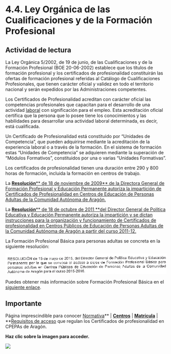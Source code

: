 
# 4.4. Ley Orgánica de las Cualificaciones y de la Formación Profesional

## Actividad de lectura

La Ley Orgánica 5/2002, de 19 de junio, de las Cualificaciones y de la Formación Profesional (BOE 20-06-2002) establece que los títulos de formación profesional y los certificados de profesionalidad constituirán las ofertas de formación profesional referidas al Catálogo de Cualificaciones Profesionales, que tienen carácter oficial y validez en todo el territorio nacional y serán expedidos por las Administraciones competentes.

Los Certificados de Profesionalidad acreditan con carácter oficial las competencias profesionales que capacitan para el desarrollo de una actividad [laboral](http://catedu.es/educacionpermanente/certificados_profesionalidad/) con significación para el empleo. Esta acreditación oficial certifica que la persona que lo posee tiene los conocimientos y las habilidades para desarrollar una actividad laboral determinada, es decir, está cualificada.

Un Certificado de Profesionalidad está constituido por “Unidades de Competencia”, que pueden adquirirse mediante la acreditación de la experiencia laboral o a través de la formación. En el sistema de formación estas “Unidades de Competencia” se adquieren mediante la superación de “Módulos Formativos”, constituidos por una o varias “Unidades Formativas”.

Los certificados de profesionalidad tienen una duración entre 290 y 800 horas de formación, incluida la formación en centros de trabajo.

La [**Resolución**** de 18 de noviembre de 2009** de la Directora General de Formación Profesional y Educación Permanente autoriza la impartición de Certificados de Profesionalidad en Centros de Educación de Personas Adultas de la Comunidad Autónoma de Aragón.](http://admin.educaragon.org/files/Resolucion_Modulos_Certificados_Profesionalidad.pdf)

La [**Resolución**** de 18 de octubre de 2011 **](http://adultosh.educa.aragon.es/normativa/archivos/Res_Autoriz_Instr_Certif_Prof_11_12.pdf)[del Director General de Política Educativa y Educación Permanente autoriza la impartición y se dictan instrucciones para la organización y funcionamiento de Certificados de profesionalidad en Centros Públicos de Educación de Personas Adultas de la Comunidad Autónoma de Aragón a partir del curso 2011-12. ](http://admin.educaragon.org/files/Resolucion_AUTORIZACION_Certificados_Profesionalidad-2011_FIRMADA-2.zip)

La Formación Profesional Básica para personas adultas se concreta en la siguiente resolución:


![](img/asdf.png)

Puedes obtener más información sobre Formación Profesional Básica en el [siguiente enlace](http://www.educaragon.org/guiaeducativa/guia_educativa_permanente.asp?sepRuta=Sistema+Educativo%2F%3Ca+href%3D%27%2Feducacion%5Fno%5Funi%2Easp%27%3EEnse%F1anza+no+Universitaria%3C%2Fa%3E%2F&amp;guiaeducativa=&amp;strSeccion=PPI04&amp;titpadre=Educaci%F3n+permanente&amp;arrpadres=$Normativa&amp;arrides=$78&amp;arridesvin=$&amp;lngArbol=2488&amp;lngArbolvinculado=).



## Importante

Página imprescindible para conocer [Normativa](http://catedu.es/educacionpermanente/certificados_profesionalidad/normativa.html)** | **[Centros](http://catedu.es/educacionpermanente/certificados_profesionalidad/centros.php)** | **[Matrícula](http://catedu.es/educacionpermanente/certificados_profesionalidad/matricula.html)** | **[Requisitos de acceso](http://catedu.es/educacionpermanente/certificados_profesionalidad/requisitos_acceso.html) que regulan los Certificados de profesionalidad en CPEPAs de Aragón.

****Haz clic sobre la imagen para acceder.****


![](certifica.png)
